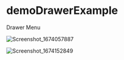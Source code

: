 # demoDrawerExample
Drawer Menu

![Screenshot_1674057887](https://user-images.githubusercontent.com/45879059/213231051-f70325b8-a4a2-469c-aaf7-4a7a48a22fb3.png)

![Screenshot_1674152849](https://user-images.githubusercontent.com/45879059/213529733-90144f82-aec4-4b13-ae09-6fef4ef888a0.png)
